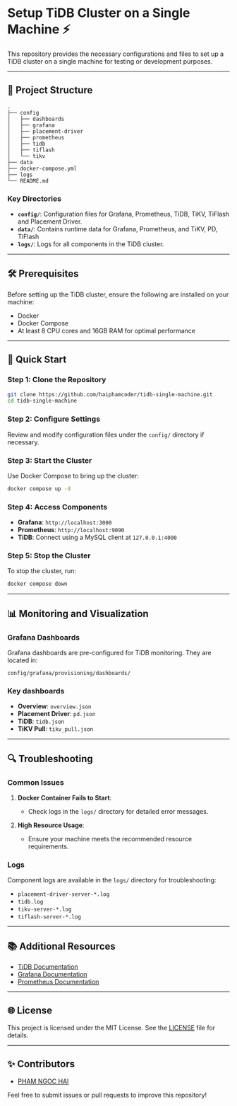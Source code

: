 # Setup TiDB Cluster on a Single Machine ⚡️

This repository provides the necessary configurations and files to set up a TiDB cluster on a single machine for testing or development purposes.

---

## 📂 Project Structure

```plaintext
.
├── config
│   ├── dashboards
│   ├── grafana
│   ├── placement-driver
│   ├── prometheus
│   ├── tidb
│   ├── tiflash
│   └── tikv
├── data
├── docker-compose.yml
├── logs
└── README.md
```

### Key Directories

- **`config/`**: Configuration files for Grafana, Prometheus, TiDB, TiKV, TiFlash and Placement Driver.
- **`data/`**: Contains runtime data for Grafana, Prometheus, and TiKV, PD, TiFlash
- **`logs/`**: Logs for all components in the TiDB cluster.

---

## 🛠️ Prerequisites

Before setting up the TiDB cluster, ensure the following are installed on your machine:

- Docker
- Docker Compose
- At least 8 CPU cores and 16GB RAM for optimal performance

---

## 🚀 Quick Start

### Step 1: Clone the Repository

```bash
git clone https://github.com/haiphamcoder/tidb-single-machine.git
cd tidb-single-machine
```

### Step 2: Configure Settings

Review and modify configuration files under the `config/` directory if necessary.

### Step 3: Start the Cluster

Use Docker Compose to bring up the cluster:

```bash
docker compose up -d
```

### Step 4: Access Components

- **Grafana**: `http://localhost:3000`
- **Prometheus**: `http://localhost:9090`
- **TiDB**: Connect using a MySQL client at `127.0.0.1:4000`

### Step 5: Stop the Cluster

To stop the cluster, run:

```bash
docker compose down
```

---

## 📊 Monitoring and Visualization

### Grafana Dashboards

Grafana dashboards are pre-configured for TiDB monitoring. They are located in:

```text
config/grafana/provisioning/dashboards/
```

### Key dashboards

- **Overview**: `overview.json`
- **Placement Driver**: `pd.json`
- **TiDB**: `tidb.json`
- **TiKV Pull**: `tikv_pull.json`

---

## 🔍 Troubleshooting

### Common Issues

1. **Docker Container Fails to Start**:
   - Check logs in the `logs/` directory for detailed error messages.

2. **High Resource Usage**:
   - Ensure your machine meets the recommended resource requirements.

### Logs

Component logs are available in the `logs/` directory for troubleshooting:

- `placement-driver-server-*.log`
- `tidb.log`
- `tikv-server-*.log`
- `tiflash-server-*.log`

---

## 📚 Additional Resources

- [TiDB Documentation](https://docs.pingcap.com/)
- [Grafana Documentation](https://grafana.com/docs/)
- [Prometheus Documentation](https://prometheus.io/docs/)

---

## 🌐 License

This project is licensed under the MIT License. See the [LICENSE](/LICENSE) file for details.

---

## ✨ Contributors

- [PHAM NGOC HAI](https://github.com/haiphamcoder)

Feel free to submit issues or pull requests to improve this repository!
